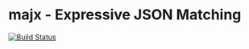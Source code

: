 # majx - Expressive JSON Matching
[![Build Status](https://travis-ci.org/qaware/majx.svg?branch=master)](https://travis-ci.org/qaware/majx)

